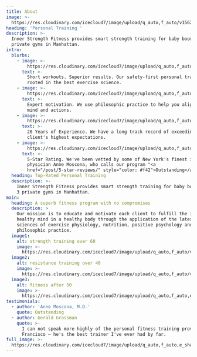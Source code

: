 ```yaml
---
title: About
image: >-
  https://res.cloudinary.com/icecloud7/image/upload/q_auto,f_auto/v1562317280/weight-training-for-over-50_dhgkhk.png
heading: 'Personal Training '
description: >-
  Inner Strength Fitness provides smart strength training for baby boomers at 3
  private gyms in Manhattan.
intro:
  blurbs:
    - image: >-
        https://res.cloudinary.com/icecloud7/image/upload/q_auto,f_auto,e_sharpen/v1562316869/weight-training-after-50_d1hsln.png
      text: >-
        Short workouts. Superior results. Our safety-first personal training is
        rooted in the best exercise science.
    - image: >-
        https://res.cloudinary.com/icecloud7/image/upload/q_auto,f_auto,e_sharpen/v1562316870/workout-for-over-50_pe3k7a.png
      text: >-
        Expert motivation. We use philosophic practice to help you align your
        mind and actions.
    - image: >-
        https://res.cloudinary.com/icecloud7/image/upload/q_auto,f_auto,e_sharpen/v1562316821/francisco-villalobos-personal-trainer-nyc_teroxr.png
      text: >-
        20 Years of Experience. We have a long track record of exceeding our
        client's highest expectations.
    - image: >-
        https://res.cloudinary.com/icecloud7/image/upload/q_auto,f_auto,e_sharpen/v1562316866/over-50-exercise_ekn15p.png
      text: >-
        5-Star Rating. We've been vetted by some of New York's finest including
        physician Anne Moscona, who calls our program "<a
        href="/post/5-star-reviews/" style="color: #f42">Outstanding</a>."
  heading: Top-Rated Personal Training
  description: >-
    Inner Strength Fitness provides smart strength training for baby boomers at
    3 private gyms in Manhattan.
main:
  heading: A superb fitness program with no compromises
  description: >
    Our mission is to educate and motivate each client to fulfill the ideal of a
    healthy mind in a healthy body through the application of the latest in the
    sciences of exercise physiology, nutrition, positive psychology and
    philosophic practice.
  image1:
    alt: strength training over 60
    image: >-
      https://res.cloudinary.com/icecloud7/image/upload/q_auto,f_auto/v1562316870/strength-training-over-60_m8gknt.png
  image2:
    alt: resistance training over 40
    image: >-
      https://res.cloudinary.com/icecloud7/image/upload/q_auto,f_auto/v1562316870/resistance-training-over-40_jqkmzk.png
  image3:
    alt: fitness after 50
    image: >-
      https://res.cloudinary.com/icecloud7/image/upload/q_auto,f_auto,e_sharpen/v1562316825/fitness-after-50_j7kfoi.png
testimonials:
  - author: 'Anne Moscona, M.D.'
    quote: Outstanding
  - author: Gerald Grossman
    quote: >-
      I can not speak more highly of the personal fitness training provided by
      Francisco – he's the best trainer I've ever had by far.
full_image: >-
  https://res.cloudinary.com/icecloud7/image/upload/q_auto,f_auto,e_sharpen/v1562316824/francisco-villalobos-with-client_ho1hyn.png
---
```


